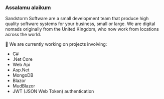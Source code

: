 ### Assalamu alaikum

Sandstorm Software are a small development team that produce high quality software systems for your business, small or large. We are digital nomads originally from the United Kingdom, who now work from locations across the world.

🔭 We are currently working on projects involving:
  - C#
  - .Net Core
  - Web Api
  - Asp.Net
  - MongoDB
  - Blazor
  - MudBlazor
  - JWT (JSON Web Token) authentication

<!--
**SandstormSoftware/SandstormSoftware** is a ✨ _special_ ✨ repository because its `README.md` (this file) appears on your GitHub profile.

Here are some ideas to get you started:

- 🔭 I’m currently working on ...
- 🌱 I’m currently learning ...
- 👯 I’m looking to collaborate on ...
- 🤔 I’m looking for help with ...
- 💬 Ask me about ...
- 📫 How to reach me: ...
- 😄 Pronouns: ...
- ⚡ Fun fact: ...
-->
